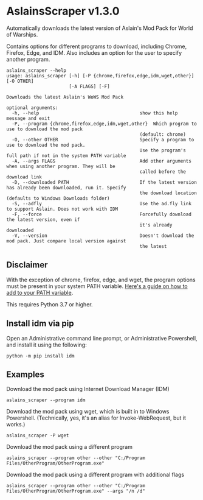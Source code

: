 # AslainsScraper v1.3.0
Automatically downloads the latest version of Aslain's Mod Pack for World of Warships.

Contains options for different programs to download, including Chrome, Firefox, Edge, and IDM. Also includes an option for the user to specify another program.

```text
aslains_scraper --help
usage: aslains_scraper [-h] [-P {chrome,firefox,edge,idm,wget,other}] [-O OTHER]
                       [-A FLAGS] [-F]

Downloads the latest Aslain's WoWS Mod Pack

optional arguments:
  -h, --help                                     show this help message and exit
  -P, --program {chrome,firefox,edge,idm,wget,other}  Which program to use to download the mod pack
                                                 (default: chrome)
  -O, --other OTHER                              Specify a program to use to download the mod pack.
                                                 Use the program's full path if not in the system PATH variable
  -A, --args FLAGS                               Add other arguments when using another program. They will be
                                                 called before the download link
  -D, --downloaded PATH                          If the latest version has already been downloaded, run it. Specify
                                                 the download location (defaults to Windows Downloads folder)
  -S, --adfly                                    Use the ad.fly link to support Aslain. Does not work with IDM
  -F, --force                                    Forcefully download the latest version, even if
                                                 it's already downloaded
  -V, --version                                  Doesn't download the mod pack. Just compare local version against
                                                 the latest
```

## Disclaimer

With the exception of chrome, firefox, edge, and wget, the program options must be present in your system PATH variable. [Here's a guide on how to add to your PATH
variable](https://helpdeskgeek.com/windows-10/add-windows-path-environment-variable/).

This requires Python 3.7 or higher.
## Install idm via pip

Open an Administrative command line prompt, or Administrative Powershell, and install it using the following:

```text
python -m pip install idm
```

## Examples

Download the mod pack using Internet Download Manager (IDM)

```text
aslains_scraper --program idm
```

Download the mod pack using wget, which is built in to Windows Powershell. (Technically, yes, it's an alias for Invoke-WebRequest, but it works.)

```text
aslains_scraper -P wget 
```

Download the mod pack using a different program

```text
aslains_scraper --program other --other "C:/Program Files/OtherProgram/OtherProgram.exe"
```

Download the mod pack using a different program with additional flags

```text
aslains_scraper --program other --other "C:/Program Files/OtherProgram/OtherProgram.exe" --args "/n /d"
```
